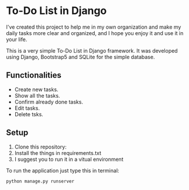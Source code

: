 # To-Do List in Django

I've created this project to help me in my own organization and make my daily tasks more clear and organized, and I hope you enjoy it and use it in your life.

This is a very simple To-Do List in Django framework. It was developed using Django, Bootstrap5 and SQLite for the simple database.

## Functionalities

- Create new tasks.
- Show all the tasks.
- Confirm already done tasks.
- Edit tasks.
- Delete tsks.

## Setup

1. Clone this repository:
2. Install the things in requirements.txt
3. I suggest you to run it in a vitual environment

To run the application just type this in terminal:

```
python manage.py runserver
```
